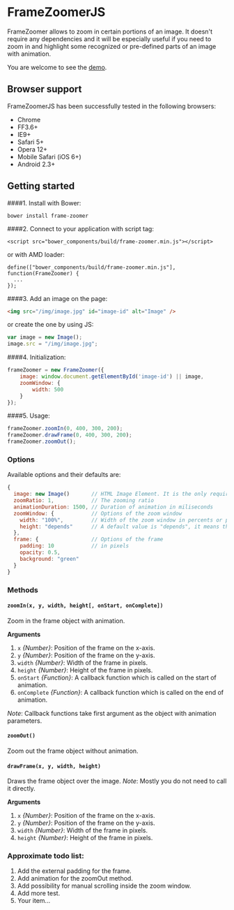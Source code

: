# FrameZoomerJS
FrameZoomer allows to zoom in certain portions of an image. It doesn't require any dependencies and it will be especially useful if you need to zoom in and highlight some recognized or pre-defined parts of an image with animation.

You are welcome to see the <a href="http://dmgts.github.io/frame-zoomer/">demo</a>.

## Browser support
FrameZoomerJS has been successfully tested in the following browsers: 
* Chrome 
* FF3.6+ 
* IE9+ 
* Safari 5+ 
* Opera 12+
* Mobile Safari (iOS 6+)
* Android 2.3+ 

## Getting started
####1. Install with Bower: 
```
bower install frame-zoomer
```
####2. Connect to your application with script tag:
```
<script src="bower_components/build/frame-zoomer.min.js"></script>
```
or with AMD loader:
```
define(["bower_components/build/frame-zoomer.min.js"], function(FrameZoomer) {
  ...
});
```
####3. Add an image on the page:
```html
<img src="/img/image.jpg" id="image-id" alt="Image" />
```
or create the one by using JS:
```js
var image = new Image();
image.src = "/img/image.jpg";
```
####4. Initialization:
```js
frameZoomer = new FrameZoomer({
    image: window.document.getElementById('image-id') || image,
    zoomWindow: {
        width: 500
    }
});
```
####5. Usage:
```js
frameZoomer.zoomIn(0, 400, 300, 200);
frameZoomer.drawFrame(0, 400, 300, 200);
frameZoomer.zoomOut();
```

### Options
Available options and their defaults are:
```js
{
  image: new Image()       // HTML Image Element. It is the only required option.
  zoomRatio: 1,            // The zooming ratio
  animationDuration: 1500, // Duration of animation in miliseconds
  zoomWindow: {            // Options of the zoom window
    width: "100%",         // Width of the zoom window in percents or pixels. If specified in px then it has to be less than image.naturalWidth.
    height: "depends"      // A default value is "depends", it means that height automatically depends on width. Height of the zoom window also can be in percents or pixels. If specified in px then it has to be less than image.naturalHeight.
  },
  frame: {                 // Options of the frame
    padding: 10            // in pixels
    opacity: 0.5,
    background: "green"
  }
}
```

### Methods

#### `zoomIn(x, y, width, height[, onStart, onComplete])`
Zoom in the frame object with animation.

  __Arguments__
  1. `x` _{Number}_: Position of the frame on the x-axis.
  2. `y` _{Number}_: Position of the frame on the y-axis.
  3. `width` _{Number}_: Width of the frame in pixels.
  4. `height` _{Number}_: Height of the frame in pixels.
  5. `onStart` _{Function}_: A callback function which is called on the start of animation.
  6. `onComplete` _{Function}_: A callback function which is called on the end of animation.
  
  _Note_: Callback functions take first argument as the object with animation parameters.

#### `zoomOut()`
Zoom out the frame object without animation.
  
#### `drawFrame(x, y, width, height)`
Draws the frame object over the image.
_Note_: Mostly you do not need to call it directly.

  __Arguments__
  1. `x` _{Number}_: Position of the frame on the x-axis.
  2. `y` _{Number}_: Position of the frame on the y-axis.
  3. `width` _{Number}_: Width of the frame in pixels.
  4. `height` _{Number}_: Height of the frame in pixels.
  
### Approximate todo list:
1. Add the external padding for the frame.
2. Add animation for the zoomOut method.
3. Add possibility for manual scrolling inside the zoom window.
4. Add more test.
4. Your item...